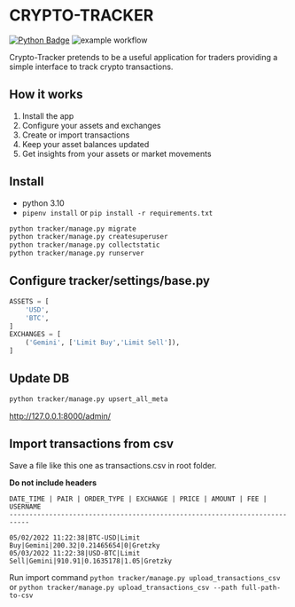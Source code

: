 # CRYPTO-TRACKER

[![Python Badge](https://img.shields.io/badge/python-3.10-blue.svg)]()
![example workflow](https://github.com/blockchain-hobbyists/crypto-tracker/actions/workflows/main.yml/badge.svg)

Crypto-Tracker pretends to be a useful application for traders providing a simple interface to track crypto transactions.

## How it works

1. Install the app
2. Configure your assets and exchanges
3. Create or import transactions
4. Keep your asset balances updated
5. Get insights from your assets or market movements

## Install

- python 3.10
- `pipenv install` or `pip install -r requirements.txt`

```bash
python tracker/manage.py migrate
python tracker/manage.py createsuperuser
python tracker/manage.py collectstatic
python tracker/manage.py runserver
```

## Configure tracker/settings/base.py

```python
ASSETS = [
    'USD',
    'BTC',
]
EXCHANGES = [
    ('Gemini', ['Limit Buy','Limit Sell']),
]
```

## Update DB

```bash
python tracker/manage.py upsert_all_meta
```

http://127.0.0.1:8000/admin/

## Import transactions from csv

Save a file like this one as transactions.csv in root folder.

**Do not include headers**

```
DATE_TIME | PAIR | ORDER_TYPE | EXCHANGE | PRICE | AMOUNT | FEE | USERNAME
---------------------------------------------------------------------------
```

```csv
05/02/2022 11:22:38|BTC-USD|Limit Buy|Gemini|200.32|0.21465654|0|Gretzky
05/03/2022 11:22:38|USD-BTC|Limit Sell|Gemini|910.91|0.1635178|1.05|Gretzky
```

Run import command `python tracker/manage.py upload_transactions_csv`
or `python tracker/manage.py upload_transactions_csv --path full-path-to-csv`
